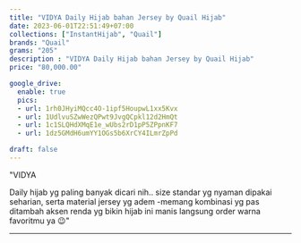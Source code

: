 ```yaml
---
title: "VIDYA Daily Hijab bahan Jersey by Quail Hijab"
date: 2023-06-01T22:51:49+07:00
collections: ["InstantHijab", "Quail"]
brands: "Quail"
grams: "205"
description : "VIDYA Daily Hijab bahan Jersey by Quail Hijab"
price: "80,000.00"

google_drive:
  enable: true
  pics:
  - url: 1rh0JHyiMQcc4O-1ipf5HoupwL1xx5Kvx
  - url: 1UdlvuSZwWezQPwt9JvgQCpkl12d2HmQt
  - url: 1c1SLQHdXMqE1e_wUbs2rD1pP5ZPpnKF7
  - url: 1dz5GMdH6umYY1OGs5b6XrCY4ILmrZpPd

draft: false
---
```


"VIDYA 

Daily hijab yg paling banyak dicari nih..
size standar yg nyaman dipakai seharian, serta material jersey yg adem -memang kombinasi yg pas 
ditambah aksen renda yg bikin hijab ini manis
langsung order warna  favoritmu ya 😉"

---   
 
